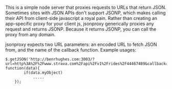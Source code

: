 This is a simple node server that proxies requests to URLs that return JSON. Sometimes sites with JSON APIs don't support JSONP, which makes calling their API from client-side javascript a royal pain. Rather than creating an app-specific proxy for your client js, jsonproxy generically proxies any request and returns JSONP. Because it returns JSONP, you can call the proxy from any domain.

jsonproxy expects two URL parameters: an encoded URL to fetch JSON from, and the name of the callback function. Example usages:

    $.getJSON('http://benrhughes.com:3003/?url=http%3A%2F%2Fwww.strava.com%2Fapi%2Fv1%2Frides%2F44467489&callback=?', function(data){
			if(data.myObject)
				.....
		});
